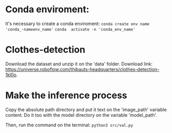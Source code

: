 
# Conda enviroment:

It's necessary to create a conda enviroment:
`conda create env name 'conda_-nameenv_name'`
`conda  activate -n 'conda_env_name'`

# Clothes-detection
Download the dataset and unzip it on the 'data' folder. Download link: https://universe.roboflow.com/thibauts-headquarters/clothes-detection-1kl0o.

# Make the inference process
Copy the absolute path directory and put it text on the 'image_path' variable content. Do it too with the model directory on the variable 'model_path'.

Then, run the command on the terminal:
`python3 src/val.py`